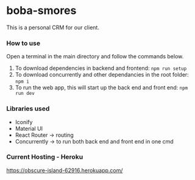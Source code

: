 # boba-smores
This is a personal CRM for our client.

### How to use
Open a terminal in the main directory and follow the commands below.

1. To download dependencies in backend and frontend:
```npm run setup```
2. To download concurrently and other dependancies in the root folder:
```npm i```
3. To run the web app, this will start up the back end and front end:
```npm run dev```

### Libraries used
- Iconify
- Material UI
- React Router -> routing
- Concurrently -> to run both back end and front end in one cmd

### Current Hosting - Heroku
https://obscure-island-62916.herokuapp.com/
